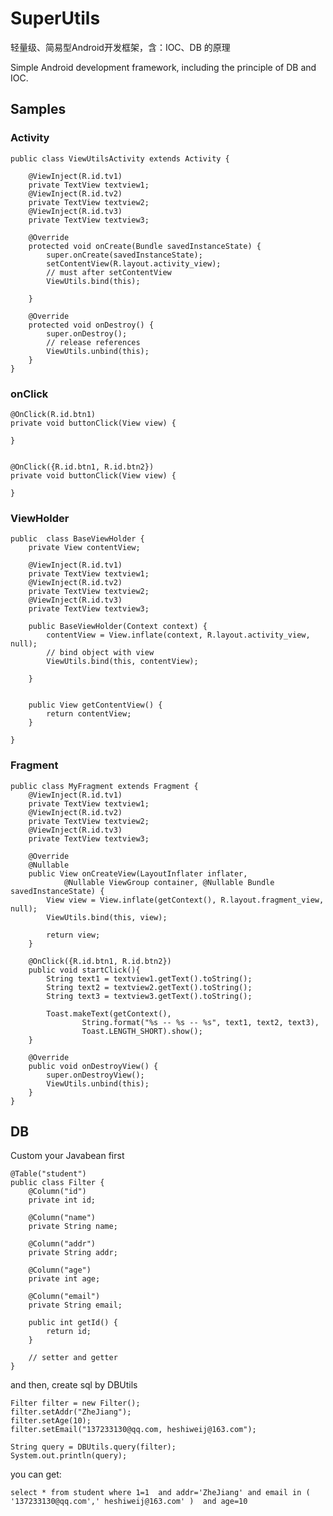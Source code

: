 # SuperUtils

轻量级、简易型Android开发框架，含：IOC、DB 的原理

Simple Android development framework, including the principle of DB and IOC. 

 
## Samples 


### Activity


	public class ViewUtilsActivity extends Activity {
	
		@ViewInject(R.id.tv1)
		private TextView textview1;
		@ViewInject(R.id.tv2)
		private TextView textview2;
		@ViewInject(R.id.tv3)
		private TextView textview3;
	
		@Override
		protected void onCreate(Bundle savedInstanceState) {
			super.onCreate(savedInstanceState);
			setContentView(R.layout.activity_view);
			// must after setContentView
			ViewUtils.bind(this);
			
		}
	
		@Override
		protected void onDestroy() {
			super.onDestroy();
			// release references
			ViewUtils.unbind(this);
		}
	}



### onClick
	

	@OnClick(R.id.btn1)
	private void buttonClick(View view) {
		
	}
	
	
	@OnClick({R.id.btn1, R.id.btn2})
	private void buttonClick(View view) {
		
	}


### ViewHolder

	public  class BaseViewHolder {
		private View contentView;
		
		@ViewInject(R.id.tv1)
		private TextView textview1;
		@ViewInject(R.id.tv2)
		private TextView textview2;
		@ViewInject(R.id.tv3)
		private TextView textview3;
	
		public BaseViewHolder(Context context) {
			contentView = View.inflate(context, R.layout.activity_view, null);
			// bind object with view
			ViewUtils.bind(this, contentView);
			
		}
	
	
		public View getContentView() {
			return contentView;
		}
		
	}

### Fragment

	public class MyFragment extends Fragment {
		@ViewInject(R.id.tv1)
		private TextView textview1;
		@ViewInject(R.id.tv2)
		private TextView textview2;
		@ViewInject(R.id.tv3)
		private TextView textview3;
		
		@Override
		@Nullable
		public View onCreateView(LayoutInflater inflater,
				@Nullable ViewGroup container, @Nullable Bundle savedInstanceState) {
			View view = View.inflate(getContext(), R.layout.fragment_view, null);
			ViewUtils.bind(this, view);
			
			return view;
		}
		
		@OnClick({R.id.btn1, R.id.btn2})
		public void startClick(){
			String text1 = textview1.getText().toString();
			String text2 = textview2.getText().toString();
			String text3 = textview3.getText().toString();
	
			Toast.makeText(getContext(),
					String.format("%s -- %s -- %s", text1, text2, text3),
					Toast.LENGTH_SHORT).show();
		}
		
		@Override
		public void onDestroyView() {
			super.onDestroyView();
			ViewUtils.unbind(this);
		}
	}

## DB

Custom your Javabean first

	@Table("student")
	public class Filter {
		@Column("id")
		private int id;
		
		@Column("name")
		private String name;
		
		@Column("addr")
		private String addr;
		
		@Column("age")
		private int age;
		
		@Column("email")
		private String email;
	
		public int getId() {
			return id;
		}
	
		// setter and getter
	}

and then, create sql by DBUtils

	Filter filter = new Filter();
	filter.setAddr("ZheJiang");
	filter.setAge(10);
	filter.setEmail("137233130@qq.com, heshiweij@163.com");
	
	String query = DBUtils.query(filter);
	System.out.println(query);

you can get: 

	select * from student where 1=1  and addr='ZheJiang' and email in ( '137233130@qq.com',' heshiweij@163.com' )  and age=10